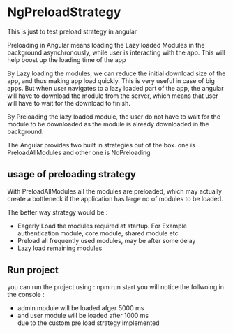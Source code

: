 # NgPreloadStrategy

This is just to test preload strategy in angular 

Preloading in Angular means loading the Lazy loaded Modules in the background asynchronously, while user is interacting with the app. This will help boost up the loading time of the app


By Lazy loading the modules, we can reduce the initial download size of the app, and thus making app load quickly. This is very useful in case of big apps. But when user navigates to a lazy loaded part of the app, the angular will have to download the module from the server, which means that user will have to wait for the download to finish.

By Preloading the lazy loaded module, the user do not have to wait for the module to be downloaded as the module is already downloaded in the background.

The Angular provides two built in strategies out of the box. one is PreloadAllModules and other one is NoPreloading

## usage of preloading strategy
With PreloadAllModules all the modules are preloaded, which may actually create a bottleneck if the application has large no of modules to be loaded.

The better way strategy would be :

* Eagerly Load the modules required at startup. For Example authentication module, core module, shared module etc
* Preload all frequently used modules, may be after some delay
* Lazy load remaining modules

## Run project 
you can run the project using : npm run start 
you will notice the follwoing in the console : 
 * admin module will be loaded afger 5000 ms
 * and user module will be loaded after 1000 ms  
due to the custom pre load strategy implemented